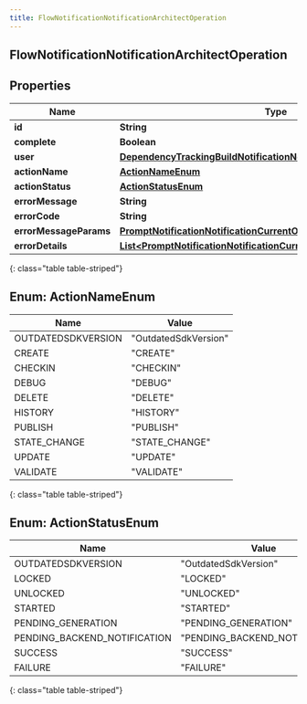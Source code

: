 ```yaml
---
title: FlowNotificationNotificationArchitectOperation
---
```

## FlowNotificationNotificationArchitectOperation


## Properties

| Name | Type | Description | Notes |
| ------------ | ------------- | ------------- | ------------- |
| **id** | **String** |  |  [optional] |
| **complete** | **Boolean** |  |  [optional] |
| **user** | [**DependencyTrackingBuildNotificationNotificationUser**](DependencyTrackingBuildNotificationNotificationUser.html) |  |  [optional] |
| **actionName** | [**ActionNameEnum**](#ActionNameEnum) |  |  [optional] |
| **actionStatus** | [**ActionStatusEnum**](#ActionStatusEnum) |  |  [optional] |
| **errorMessage** | **String** |  |  [optional] |
| **errorCode** | **String** |  |  [optional] |
| **errorMessageParams** | [**PromptNotificationNotificationCurrentOperationErrorMessageParams**](PromptNotificationNotificationCurrentOperationErrorMessageParams.html) |  |  [optional] |
| **errorDetails** | [**List&lt;PromptNotificationNotificationCurrentOperationErrorDetails&gt;**](PromptNotificationNotificationCurrentOperationErrorDetails.html) |  |  [optional] |
{: class="table table-striped"}


<a name="ActionNameEnum"></a>

## Enum: ActionNameEnum

| Name | Value |
| ---- | ----- |
| OUTDATEDSDKVERSION | &quot;OutdatedSdkVersion&quot; |
| CREATE | &quot;CREATE&quot; |
| CHECKIN | &quot;CHECKIN&quot; |
| DEBUG | &quot;DEBUG&quot; |
| DELETE | &quot;DELETE&quot; |
| HISTORY | &quot;HISTORY&quot; |
| PUBLISH | &quot;PUBLISH&quot; |
| STATE_CHANGE | &quot;STATE_CHANGE&quot; |
| UPDATE | &quot;UPDATE&quot; |
| VALIDATE | &quot;VALIDATE&quot; |
{: class="table table-striped"}


<a name="ActionStatusEnum"></a>

## Enum: ActionStatusEnum

| Name | Value |
| ---- | ----- |
| OUTDATEDSDKVERSION | &quot;OutdatedSdkVersion&quot; |
| LOCKED | &quot;LOCKED&quot; |
| UNLOCKED | &quot;UNLOCKED&quot; |
| STARTED | &quot;STARTED&quot; |
| PENDING_GENERATION | &quot;PENDING_GENERATION&quot; |
| PENDING_BACKEND_NOTIFICATION | &quot;PENDING_BACKEND_NOTIFICATION&quot; |
| SUCCESS | &quot;SUCCESS&quot; |
| FAILURE | &quot;FAILURE&quot; |
{: class="table table-striped"}



